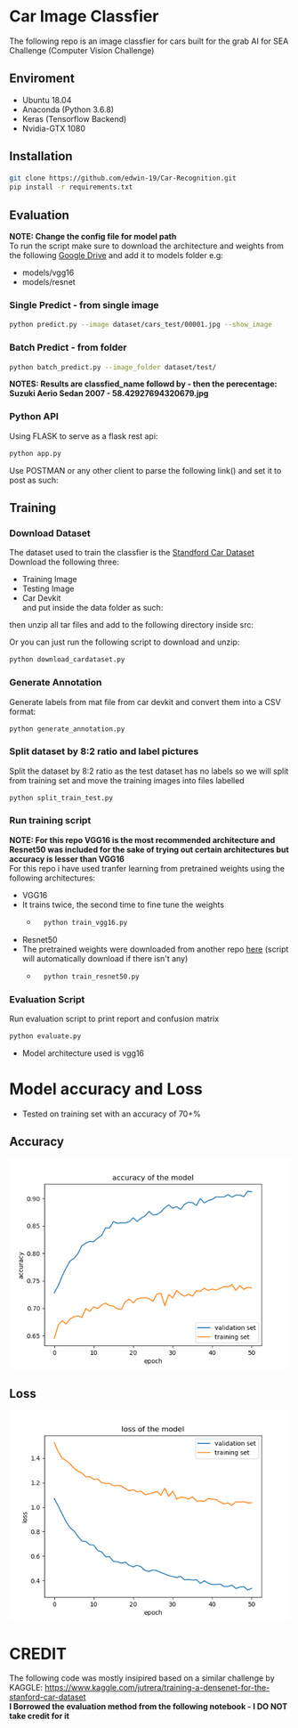 # Car Image Classfier 
The following repo is an image classfier for cars built for the grab AI for SEA Challenge (Computer Vision Challenge)
<!-- 
## Notes
- Uses the standford car dataset https://ai.stanford.edu/~jkrause/cars/car_dataset.html
- Used two architecture -->

## Enviroment
- Ubuntu 18.04
- Anaconda (Python 3.6.8)
- Keras (Tensorflow Backend)
- Nvidia-GTX 1080

## Installation
```sh
git clone https://github.com/edwin-19/Car-Recognition.git
pip install -r requirements.txt
```

## Evaluation
<b>NOTE: Change the config file for model path</b>  
To run the script make sure to download the architecture and weights from the following [Google Drive](https://drive.google.com/drive/folders/10PjimksZGUnPSdXDO6eIE5ui2qcwwV1e?usp=sharing) and add it to models folder e.g: 
- models/vgg16
- models/resnet
### Single Predict - from single image
```sh
python predict.py --image dataset/cars_test/00001.jpg --show_image
```

### Batch Predict - from folder
```sh
python batch_predict.py --image_folder dataset/test/
```

<b>NOTES: Results are classfied_name followd by - then the perecentage:  
Suzuki Aerio Sedan 2007 - 58.42927694320679.jpg
</b>

### Python API
Using FLASK to serve as a flask rest api:
```sh
python app.py
```
Use POSTMAN or any other client to parse the following link() and set it to post as such:

## Training
### Download Dataset
The dataset used to train the classfier is the [Standford Car Dataset](https://ai.stanford.edu/~jkrause/cars/car_dataset.html)  
Download the following three:
- Training Image
- Testing Image 
- Car Devkit  
and put inside the data folder as such:

then unzip all tar files and add to the following directory inside src:


Or you can just run the following script to download and unzip:
```sh
python download_cardataset.py
```

### Generate Annotation
Generate labels from mat file from car devkit and convert them into a CSV format:
```sh
python generate_annotation.py
```

### Split dataset by 8:2 ratio and label pictures
Split the dataset by 8:2 ratio as the test dataset has no labels so we will split from training set and move the training images into files labelled
```sh
python split_train_test.py
```

### Run training script
<b>NOTE: For this repo VGG16 is the most recommended architecture and Resnet50 was included for the sake of trying out certain architectures but accuracy is lesser than VGG16</b>  
For this repo i have used tranfer learning from pretrained weights using the following architectures:
- VGG16
- It trains twice, the second time to fine tune the weights
    - ```sh
        python train_vgg16.py
        ```
- Resnet50
- The pretrained weights were downloaded from another repo [here](https://github.com/fchollet/deep-learning-models/releases/download/v0.2/resnet50_weights_th_dim_ordering_th_kernels.h5) (script will automatically download if there isn't any)
    - ```sh
        python train_resnet50.py
        ``` 
### Evaluation Script
Run evaluation script to print report and confusion matrix
```sh
python evaluate.py
```

- Model architecture used is vgg16 
# Model accuracy and Loss
- Tested on training set with an accuracy of 70+%
## Accuracy
![Alt text](https://github.com/edwin-19/Car-Recognition/blob/master/src/models/vgg16/VGG16_Final_acc.png?raw=true "Accuracy")

## Loss
![Alt text](https://github.com/edwin-19/Car-Recognition/blob/master/src/models/vgg16/VGG16_Final_loss.png?raw=true "Accuracy")

# CREDIT
The following code was mostly insipired based on a similar challenge by KAGGLE: 
https://www.kaggle.com/jutrera/training-a-densenet-for-the-stanford-car-dataset  
<b>I Borrowed the evaluation method from the following notebook - I DO NOT take credit for it</b>